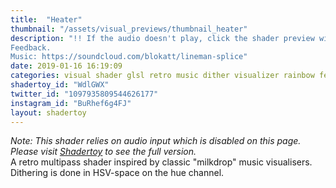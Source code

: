 ```yaml
---
title:  "Heater"
thumbnail: "/assets/visual_previews/thumbnail_heater"
description: "!! If the audio doesn't play, click the shader preview window right after refreshing the page !!
Feedback.
Music: https://soundcloud.com/blokatt/lineman-splice"
date: 2019-01-16 16:19:09
categories: visual shader glsl retro music dither visualizer rainbow feedback milkdrop
shadertoy_id: "WdlGWX" 
twitter_id: "1097935809544626177"
instagram_id: "BuRhef6g4FJ"
layout: shadertoy
---
```

_Note: This shader relies on audio input which is disabled on this page. Please visit [Shadertoy](https://www.shadertoy.com/view/WdlGWX) to see the full version._  
A retro multipass shader inspired by classic "milkdrop" music visualisers. Dithering is done in HSV-space on the hue channel.

